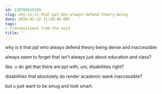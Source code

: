 ```yaml
---
id: 139783615159
slug: why-is-it-that-ppl-who-always-defend-theory-being
date: 2016-02-22 11:20:46 GMT
tags:
- transmissions from the void
title: ''
---
```


why is it that ppl who always defend theory being dense and inaccessible

always seem to forget that isn't always just about education and class?

like. u do get that there are ppl with, um, disabilities right?

disabilities that absolutely do render academic wank inaccessible?

but u just want to be smug and look smart.